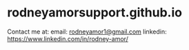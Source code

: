 # rodneyamorsupport.github.io
Contact me at:
email: rodneyamor1@gmail.com
linkedin: https://www.linkedin.com/in/rodney-amor/
